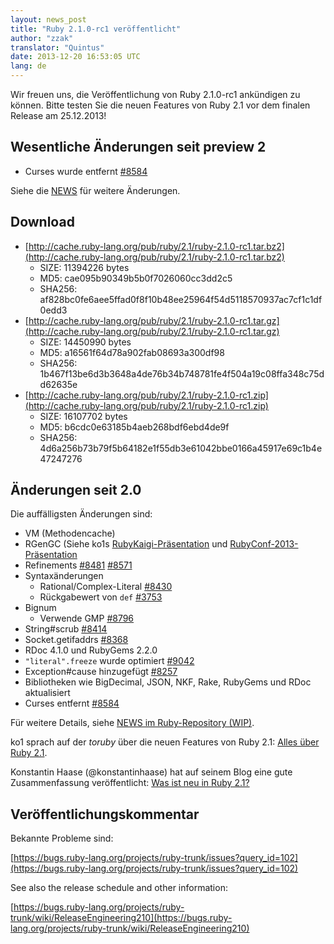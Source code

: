 ```yaml
---
layout: news_post
title: "Ruby 2.1.0-rc1 veröffentlicht"
author: "zzak"
translator: "Quintus"
date: 2013-12-20 16:53:05 UTC
lang: de
---
```


Wir freuen uns, die Veröffentlichung von Ruby 2.1.0-rc1 ankündigen zu
können. Bitte testen Sie die neuen Features von Ruby 2.1 vor dem
finalen Release am 25.12.2013!

## Wesentliche Änderungen seit preview 2

* Curses wurde entfernt [#8584](https://bugs.ruby-lang.org/issues/8584)

Siehe die [NEWS](https://github.com/ruby/ruby/blob/v2_1_0_rc1/NEWS)
für weitere Änderungen.

## Download

* [http://cache.ruby-lang.org/pub/ruby/2.1/ruby-2.1.0-rc1.tar.bz2](http://cache.ruby-lang.org/pub/ruby/2.1/ruby-2.1.0-rc1.tar.bz2)
  * SIZE:   11394226 bytes
  * MD5:    cae095b90349b5b0f7026060cc3dd2c5
  * SHA256: af828bc0fe6aee5ffad0f8f10b48ee25964f54d5118570937ac7cf1c1df0edd3
* [http://cache.ruby-lang.org/pub/ruby/2.1/ruby-2.1.0-rc1.tar.gz](http://cache.ruby-lang.org/pub/ruby/2.1/ruby-2.1.0-rc1.tar.gz)
  * SIZE:   14450990 bytes
  * MD5:    a16561f64d78a902fab08693a300df98
  * SHA256: 1b467f13be6d3b3648a4de76b34b748781fe4f504a19c08ffa348c75dd62635e
* [http://cache.ruby-lang.org/pub/ruby/2.1/ruby-2.1.0-rc1.zip](http://cache.ruby-lang.org/pub/ruby/2.1/ruby-2.1.0-rc1.zip)
  * SIZE:   16107702 bytes
  * MD5:    b6cdc0e63185b4aeb268bdf6ebd4de9f
  * SHA256: 4d6a256b73b79f5b64182e1f55db3e61042bbe0166a45917e69c1b4e47247276

## Änderungen seit 2.0

Die auffälligsten Änderungen sind:

* VM (Methodencache)
* RGenGC (Siehe ko1s
  [RubyKaigi-Präsentation](http://rubykaigi.org/2013/talk/S73) und
  [RubyConf-2013-Präsentation](http://www.atdot.net/~ko1/activities/rubyconf2013-ko1_pub.pdf)
* Refinements [#8481](https://bugs.ruby-lang.org/issues/8481) [#8571](https://bugs.ruby-lang.org/issues/8571)
* Syntaxänderungen
  * Rational/Complex-Literal
    [#8430](https://bugs.ruby-lang.org/issues/8430)
  * Rückgabewert von `def` [#3753](https://bugs.ruby-lang.org/issues/3753)
* Bignum
  * Verwende GMP [#8796](https://bugs.ruby-lang.org/issues/8796)
* String#scrub [#8414](https://bugs.ruby-lang.org/issues/8414)
* Socket.getifaddrs [#8368](https://bugs.ruby-lang.org/issues/8368)
* RDoc 4.1.0 und RubyGems 2.2.0
* `"literal".freeze` wurde optimiert [#9042](https://bugs.ruby-lang.org/issues/9042)
* Exception#cause hinzugefügt [#8257](https://bugs.ruby-lang.org/issues/8257)
* Bibliotheken wie BigDecimal, JSON, NKF, Rake, RubyGems und RDoc aktualisiert
* Curses entfernt [#8584](https://bugs.ruby-lang.org/issues/8584)

Für weitere Details, siehe [NEWS im Ruby-Repository (WIP)](https://github.com/ruby/ruby/blob/v2_1_0_rc1/NEWS).

ko1 sprach auf der _toruby_ über die neuen Features von Ruby 2.1:
[Alles über Ruby 2.1](http://www.atdot.net/~ko1/activities/toruby05-ko1.pdf).

Konstantin Haase (@konstantinhaase) hat auf seinem Blog eine gute
Zusammenfassung veröffentlicht: [Was ist neu in Ruby 2.1?](http://rkh.im/ruby-2.1)

## Veröffentlichungskommentar

Bekannte Probleme sind:

[https://bugs.ruby-lang.org/projects/ruby-trunk/issues?query_id=102](https://bugs.ruby-lang.org/projects/ruby-trunk/issues?query_id=102)

See also the release schedule and other information:

[https://bugs.ruby-lang.org/projects/ruby-trunk/wiki/ReleaseEngineering210](https://bugs.ruby-lang.org/projects/ruby-trunk/wiki/ReleaseEngineering210)

